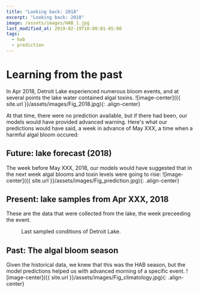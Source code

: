 ```yaml
---
title: "Looking back: 2018"
excerpt: "Looking back: 2018"
image: /assets/images/HAB_1.jpg
last_modified_at: 2019-02-19T10:00:01-05:00
tags: 
  - hab
  - prediction
---
```

# Learning from the past
In Apr 2018, Detroit Lake experienced numerous bloom events, and at several points the lake water contained algal toxins. 
![image-center]({{ site.url }}/assets/images/Fig_2018.jpg){: .align-center}

At that time, there were no prediction available, but if there had been, our models would have provided advanced warning. Here's what our predictions would have said, a week in advance of May XXX, a time when a harmful algal bloom occured:

## Future: lake forecast (2018)
The week before May XXX, 2018, our models would have suggested that in the next week algal blooms and toxin levels were going to rise:
![image-center]({{ site.url }}/assets/images/Fig_prediction.jpg){: .align-center}

## Present: lake samples from Apr XXX, 2018
These are the data that were collected from the lake, the week preceeding the event. 
<figure style="width: 500px" class="align-center">
  <img src="{{ site.url }}/assets/images/Fig_petal.jpg" alt="">
  <figcaption>Last sampled conditions of Detroit Lake.</figcaption>
</figure>

## Past: The algal bloom season
Given the historical data, we knew that this was the HAB season, but the model predictions helped us with advanced morning of a specific event.
![image-center]({{ site.url }}/assets/images/Fig_climatology.jpg){: .align-center}


